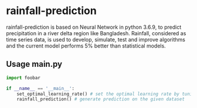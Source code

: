 # rainfall-prediction
rainfall-prediction is based on Neural Network in python 3.6.9, to predict precipitation in a river delta region like Bangladesh. Rainfall, considered as time series data, is used to develop, simulate, test and improve algorithms and the current model performs 5% better than statistical models.

## Usage main.py

```python
import foobar

if __name__ == '__main__':
    set_optimal_learning_rate() # set the optimal learning rate by tuning our model
    rainfall_prediction() # generate prediction on the given dataset
```
